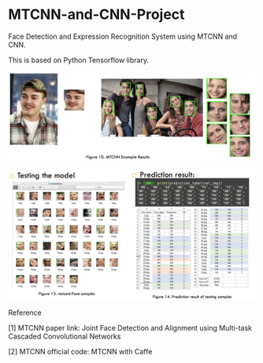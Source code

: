 # MTCNN-and-CNN-Project
Face Detection and Expression Recognition System using MTCNN and CNN.

This is based on Python Tensorflow library.

![image](https://github.com/seanxu889/MTCNN-and-CNN-Project/blob/master/MTCNN%20results.png)

![image](https://github.com/seanxu889/MTCNN-and-CNN-Project/blob/master/CNN%20results.png)

Reference

[1] MTCNN paper link: Joint Face Detection and Alignment using Multi-task Cascaded Convolutional Networks

[2] MTCNN official code: MTCNN with Caffe

